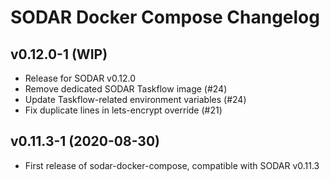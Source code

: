 # SODAR Docker Compose Changelog

## v0.12.0-1 (WIP)

- Release for SODAR v0.12.0
- Remove dedicated SODAR Taskflow image (#24)
- Update Taskflow-related environment variables (#24)
- Fix duplicate lines in lets-encrypt override (#21)

## v0.11.3-1 (2020-08-30)

- First release of sodar-docker-compose, compatible with SODAR v0.11.3
